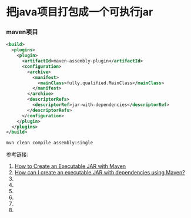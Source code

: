 # 把java项目打包成一个可执行jar

### maven项目

```xml
<build>
  <plugins>
    <plugin>
      <artifactId>maven-assembly-plugin</artifactId>
      <configuration>
        <archive>
          <manifest>
            <mainClass>fully.qualified.MainClass</mainClass>
          </manifest>
        </archive>
        <descriptorRefs>
          <descriptorRef>jar-with-dependencies</descriptorRef>
        </descriptorRefs>
      </configuration>
    </plugin>
  </plugins>
</build>
```
```
mvn clean compile assembly:single
```



参考链接:
1. [How to Create an Executable JAR with Maven](http://www.baeldung.com/executable-jar-with-maven)
1. [How can I create an executable JAR with dependencies using Maven?](https://stackoverflow.com/questions/574594/how-can-i-create-an-executable-jar-with-dependencies-using-maven?answertab=active#tab-top)
1. []()
1. []()
1. []()
1. []()
1. []()
1. []()
